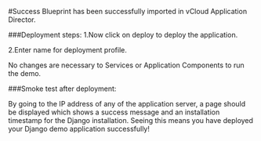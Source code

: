 #Success
Blueprint has been successfully imported in  vCloud Application Director.

###Deployment steps:
1.Now click on deploy to deploy the application.

2.Enter name for deployment profile.

No changes are necessary to Services or Application Components to run the demo.

###Smoke test after deployment:

By going to the IP address of any of the application server, a page should be displayed which shows a success message
and an installation timestamp for the Django installation. Seeing this means you have deployed your Django demo
application successfully!
